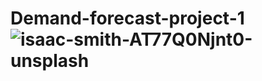 # Demand-forecast-project-1![isaac-smith-AT77Q0Njnt0-unsplash](https://github.com/Muhammad224172/Demand-forecast-project-1/assets/76604514/f323121e-f18a-42e4-ba58-e848083abab8)
